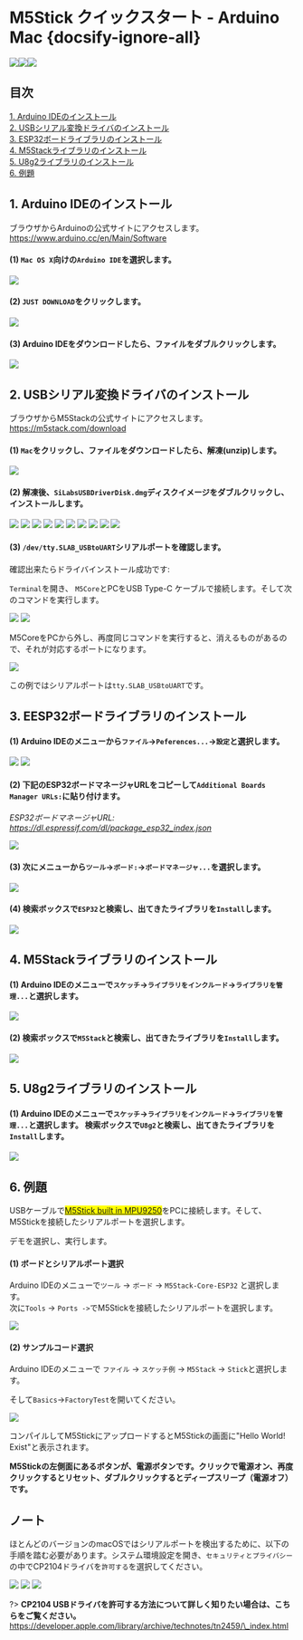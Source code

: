 # M5Stick クイックスタート - Arduino Mac {docsify-ignore-all}

<img src="assets/img/getting_started_pics/m5stick/stick_01.png"><img src="assets/img/getting_started_pics/m5stick/stick_06.png"><img src="assets/img/macos-logo.png">

## 目次

[1. Arduino IDEのインストール](#_1-arduino-ideのインストール)  
[2. USBシリアル変換ドライバのインストール](#_2-USBシリアル変換ドライバのインストール)  
[3. ESP32ボードライブラリのインストール](#_3-esp32ボードライブラリのインストール)  
[4. M5Stackライブラリのインストール](#_4-m5stackライブラリのインストール)  
[5. U8g2ライブラリのインストール](#＿５-u8g2ライブラリのインストール)  
[6. 例題](#_6-例題)  

## 1. Arduino IDEのインストール

ブラウザからArduinoの公式サイトにアクセスします。 https://www.arduino.cc/en/Main/Software

#### (1) `Mac OS X`向けの`Arduino IDE`を選択します。

<img src="assets/img/getting_started_pics/m5stack_core/get_started_with_arduino_m5core/mac/macOS_download_arduino_ide.png">

#### (2) `JUST DOWNLOAD`をクリックします。

<img src="assets/img/getting_started_pics/m5stack_core/get_started_with_arduino_m5core/mac/macOS_download_arduino_ide_02.png">

#### (3) Arduino IDEをダウンロードしたら、ファイルをダブルクリックします。

<img src="assets/img/getting_started_pics/m5stack_core/get_started_with_arduino_m5core/mac/macOS_download_arduino_ide_03.png">

## 2. USBシリアル変換ドライバのインストール

ブラウザからM5Stackの公式サイトにアクセスします。 https://m5stack.com/download

#### (1) `Mac`をクリックし、ファイルをダウンロードしたら、解凍(unzip)します。

<img src="assets/img/getting_started_pics/m5stack_core/get_started_with_arduino_m5core/mac/download_usb_driver_mac_01.png">

#### (2) 解凍後、`SiLabsUSBDriverDisk.dmg`ディスクイメージをダブルクリックし、インストールします。

<img src="assets/img/getting_started_pics/establish_serial_connection/macOS_CP2104_dmg.png">

<img src="assets/img/getting_started_pics/establish_serial_connection/macOS_CP2104_pkg.png">

<img src="assets/img/getting_started_pics/establish_serial_connection/2.png">

<img src="assets/img/getting_started_pics/establish_serial_connection/3.png">

<img src="assets/img/getting_started_pics/establish_serial_connection/4.png">

<img src="assets/img/getting_started_pics/establish_serial_connection/5.png">

<img src="assets/img/getting_started_pics/establish_serial_connection/6.png">

<img src="assets/img/getting_started_pics/establish_serial_connection/7.png">

<img src="assets/img/getting_started_pics/establish_serial_connection/8.png">

<img src="assets/img/getting_started_pics/establish_serial_connection/9.png">

#### (3) `/dev/tty.SLAB_USBtoUART`シリアルポートを確認します。

確認出来たらドライバインストール成功です:

`Terminal`を開き、 `M5Core`とPCをUSB Type-C ケーブルで接続します。そして次のコマンドを実行します。

<img src="assets/img/getting_started_pics/m5stack_core/get_started_with_arduino_m5core/mac/check_serial_port_mac_01.png">

<img src="assets/img/getting_started_pics/m5stack_core/get_started_with_arduino_m5core/mac/check_serial_port_mac_02.png">

M5CoreをPCから外し、再度同じコマンドを実行すると、消えるものがあるので、それが対応するポートになります。

<img src="assets/img/getting_started_pics/m5stack_core/get_started_with_arduino_m5core/mac/check_serial_port_mac_03.png">

この例ではシリアルポートは`tty.SLAB_USBtoUART`です。

## 3. EESP32ボードライブラリのインストール

#### (1) Arduino IDEのメニューから`ファイル`->`Peferences...`->`設定`と選択します。

<img src="assets/img/getting_started_pics/m5stack_core/get_started_with_arduino_m5core/mac/quick_start_arduino_mac_01.png">

<img src="assets/img/getting_started_pics/m5stack_core/get_started_with_arduino_m5core/mac/quick_start_arduino_mac_02.png">

#### (2) 下記のESP32ボードマネージャURLをコピーして`Additional Boards Manager URLs:`に貼り付けます。

*ESP32ボードマネージャURL: https://dl.espressif.com/dl/package_esp32_index.json*

<img src="assets/img/getting_started_pics/m5stack_core/get_started_with_arduino_m5core/mac/quick_start_arduino_mac_03.png">

#### (3) 次にメニューから`ツール`->`ボード:`->`ボードマネージャ...`を選択します。

<img src="assets/img/getting_started_pics/m5stack_core/get_started_with_arduino_m5core/mac/quick_start_arduino_mac_04.png">

#### (4) 検索ボックスで`ESP32`と検索し、出てきたライブラリを`Install`します。

<img src="assets/img/getting_started_pics/m5stack_core/get_started_with_arduino_m5core/mac/quick_start_arduino_mac_05.png">

## 4. M5Stackライブラリのインストール

#### (1) Arduino IDEのメニューで`スケッチ`->`ライブラリをインクルード`->`ライブラリを管理...`と選択します。

<img src="assets/img/getting_started_pics/m5stack_core/get_started_with_arduino_m5core/windows/install_m5stack_lib_01.png">

#### (2) 検索ボックスで`M5Stack`と検索し、出てきたライブラリを`Install`します。

<img src="assets/img/getting_started_pics/m5stack_core/get_started_with_arduino_m5core/windows/install_m5stack_lib_02.png">

## 5. U8g2ライブラリのインストール

#### (1) Arduino IDEのメニューで`スケッチ`->`ライブラリをインクルード`->`ライブラリを管理...`と選択します。 検索ボックスで`U8g2`と検索し、出てきたライブラリを`Install`します。

<img src="assets/img/getting_started_pics/m5stack_core/get_started_with_m5stick/install_u8g2.png">

## 6. 例題

USBケーブルで<mark>[M5Stick built in MPU9250](https://ae01.alicdn.com/kf/HTB1pICNXznuK1RkSmFPq6AuzFXa1.jpg)</mark>をPCに接続します。そして、M5Stickを接続したシリアルポートを選択します。

デモを選択し、実行します。

#### (1) ボードとシリアルポート選択

Arduino IDEのメニューで`ツール` -> `ボード` -> `M5Stack-Core-ESP32` と選択します。  
次に`Tools` -> `Ports ->`でM5Stickを接続したシリアルポートを選択します。  

<img src="assets/img/getting_started_pics/m5stack_core/get_started_with_arduino_m5core/mac/quick_start_arduino_mac_10.png">

#### (2) サンプルコード選択

Arduino IDEのメニューで `ファイル` -> `スケッチ例` -> `M5Stack` -> `Stick`と選択します。

そして`Basics`->`FactoryTest`を開いてください。

<img src="assets/img/getting_started_pics/m5stick/m5stick_quick_start_arduino_mac_01.png">

コンパイルしてM5StickにアップロードするとM5Stickの画面に"Hello World! Exist"と表示されます。

**M5Stickの左側面にあるボタンが、電源ボタンです。クリックで電源オン、再度クリックするとリセット、ダブルクリックするとディープスリープ（電源オフ）です。**

## ノート

ほとんどのバージョンのmacOSではシリアルポートを検出するために、以下の手順を踏む必要があります。システム環境設定を開き、`セキュリティとプライバシー`の中でCP2104ドライバを`許可する`を選択してください。

<img src="assets/img/getting_started_pics/m5stack_core/get_started_with_arduino_m5core/mac/macOS_security_and_privacy.png">

<img src="assets/img/getting_started_pics/m5stack_core/get_started_with_arduino_m5core/mac/macOS_security_and_privacy_01.png">

<img src="assets/img/getting_started_pics/m5stack_core/get_started_with_arduino_m5core/mac/macOS_security_and_privacy_02.png">

?> **CP2104 USBドライバを許可する方法について詳しく知りたい場合は、こちらをご覧ください。** https://developer.apple.com/library/archive/technotes/tn2459/\_index.html
